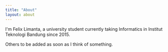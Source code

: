 ```yaml
---
title: "About"
layout: about
---
```


I'm Felix Limanta, a university student currently taking Informatics in Institut Teknologi Bandung since 2015.

Others to be added as soon as I think of something.